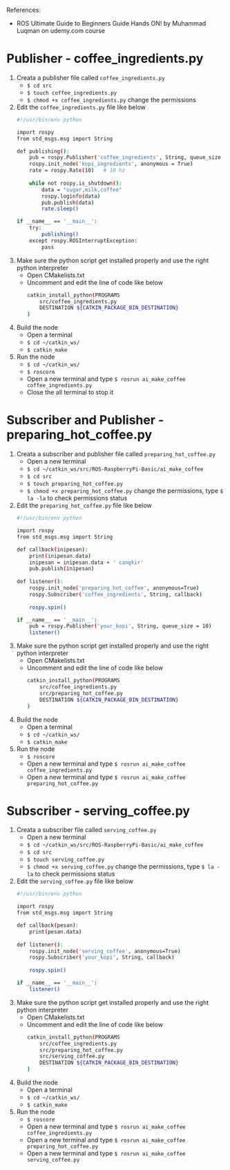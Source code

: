 References:
- ROS Ultimate Guide to Beginners Guide Hands ON! by Muhammad Luqman on udemy.com course

# Publisher - coffee_ingredients.py
1. Creata a publisher file called `coffee_ingredients.py`
	- `$ cd src`
	- `$ touch coffee_ingredients.py`
	- `$ chmod +x coffee_ingredients.py`	change the permissions
2. Edit the `coffee_ingredients.py` file like below
	```sh
	#!/usr/bin/env python

	import rospy
	from std_msgs.msg import String

	def publishing():
		pub = rospy.Publisher('coffee_ingredients', String, queue_size = 10)
		rospy.init_node('kopi_ingredients', anonymous = True)
		rate = rospy.Rate(10)	# 10 hz
		
		while not rospy.is_shutdown():
			data = "sugar,milk,coffee"
			rospy.loginfo(data)
			pub.publish(data)
			rate.sleep()

	if __name__ == '__main__':
		try:
			publishing()
		except rospy.ROSInterruptException:
			pass
	```
3. Make sure the python script get installed properly and use the right python interpreter
	- Open CMakelists.txt
	- Uncomment and edit the line of code like below
		```sh
		catkin_install_python(PROGRAMS
			src/coffee_ingredients.py
			DESTINATION ${CATKIN_PACKAGE_BIN_DESTINATION}
		)
		```
4. Build the node
	- Open a terminal
	- `$ cd ~/catkin_ws/`
	- `$ catkin_make`
5. Run the node
	- `$ cd ~/catkin_ws/`
	- `$ roscore`
	- Open a new terminal and type `$ rosrun ai_make_coffee coffee_ingredients.py`
	- Close the all terminal to stop it

# Subscriber and Publisher - preparing_hot_coffee.py	
1. Creata a subscriber and publisher file called `preparing_hot_coffee.py`
	- Open a new terminal
	- `$ cd ~/catkin_ws/src/ROS-RaspberryPi-Basic/ai_make_coffee`
	- `$ cd src`
	- `$ touch preparing_hot_coffee.py`
	- `$ chmod +x preparing_hot_coffee.py`	change the permissions, type `$ la -la` to check permissions status
2. Edit the `preparing_hot_coffee.py` file like below
	```sh
	#!/usr/bin/env python

	import rospy
	from std_msgs.msg import String

	def callback(inipesan):
		print(inipesan.data)
		inipesan = inipesan.data + ' cangkir'
		pub.publish(inipesan)
		
	def listener():
		rospy.init_node('preparing_hot_coffee', anonymous=True)
		rospy.Subscriber('coffee_ingredients', String, callback)
		
		rospy.spin()

	if __name__ == '__main__':
		pub = rospy.Publisher('your_kopi', String, queue_size = 10)
		listener()
	```
3. Make sure the python script get installed properly and use the right python interpreter
	- Open CMakelists.txt
	- Uncomment and edit the line of code like below
		```sh
		catkin_install_python(PROGRAMS
			src/coffee_ingredients.py
			src/preparing_hot_coffee.py
			DESTINATION ${CATKIN_PACKAGE_BIN_DESTINATION}
		)
		```
4. Build the node
	- Open a terminal
	- `$ cd ~/catkin_ws/`
	- `$ catkin_make`
5. Run the node
	- `$ roscore`
	- Open a new terminal and type `$ rosrun ai_make_coffee coffee_ingredients.py`
	- Open a new terminal and type `$ rosrun ai_make_coffee preparing_hot_coffee.py`

# Subscriber - serving_coffee.py	
1. Creata a subscriber file called `serving_coffee.py`
	- Open a new terminal
	- `$ cd ~/catkin_ws/src/ROS-RaspberryPi-Basic/ai_make_coffee`
	- `$ cd src`
	- `$ touch serving_coffee.py`
	- `$ chmod +x serving_coffee.py`	change the permissions, type `$ la -la` to check permissions status
2. Edit the `serving_coffee.py` file like below
	```sh
	#!/usr/bin/env python

	import rospy
	from std_msgs.msg import String

	def callback(pesan):
		print(pesan.data)
		
	def listener():
		rospy.init_node('serving_coffee', anonymous=True)
		rospy.Subscriber('your_kopi', String, callback)
		
		rospy.spin()

	if __name__ == '__main__':
		listener()
	```
3. Make sure the python script get installed properly and use the right python interpreter
	- Open CMakelists.txt
	- Uncomment and edit the line of code like below
		```sh
		catkin_install_python(PROGRAMS
			src/coffee_ingredients.py
			src/preparing_hot_coffee.py
			src/serving_coffee.py
			DESTINATION ${CATKIN_PACKAGE_BIN_DESTINATION}
		)
		```
4. Build the node
	- Open a terminal
	- `$ cd ~/catkin_ws/`
	- `$ catkin_make`
5. Run the node
	- `$ roscore`
	- Open a new terminal and type `$ rosrun ai_make_coffee coffee_ingredients.py`
	- Open a new terminal and type `$ rosrun ai_make_coffee preparing_hot_coffee.py`
	- Open a new terminal and type `$ rosrun ai_make_coffee serving_coffee.py`

